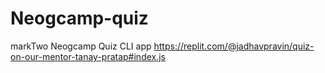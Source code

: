 # Neogcamp-quiz
markTwo
Neogcamp Quiz CLI app
https://replit.com/@jadhavpravin/quiz-on-our-mentor-tanay-pratap#index.js

